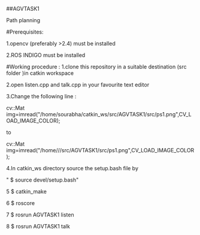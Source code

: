 ##AGVTASK1

Path planning 

#Prerequisites:

1.opencv (preferably >2.4) must be installed 

2.ROS INDIGO must be installed

#Working procedure :
1.clone this repository in a suitable destination (src folder )in catkin workspace

2.open listen.cpp and talk.cpp in your favourite text editor 

3.Change the following line :
  
  cv::Mat img=imread("/home/sourabha/catkin_ws/src/AGVTASK1/src/ps1.png",CV_LOAD_IMAGE_COLOR);

  to 

  cv::Mat img=imread("/home/<username>/<catkin workspace>/src/AGVTASK1/src/ps1.png",CV_LOAD_IMAGE_COLOR);
  

4.In catkin_ws directory source the setup.bash file by 

   " $ source devel/setup.bash"

5 $ catkin_make

6 $ roscore

7 $ rosrun AGVTASK1 listen

8 $ rosrun AGVTASK1 talk
